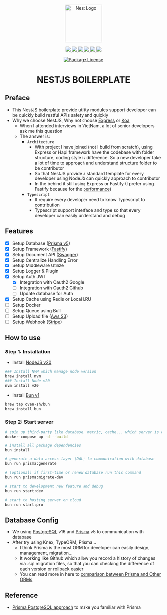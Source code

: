 <p align="center">
  <a href="https://nestjs.com/" target="blank"><img src="https://nestjs.com/img/logo-small.svg" width="120" alt="Nest Logo" /></a>
</p>

<p align="center">
  <a href="https://bun.sh/" alt="Bun" target="_blank">
    <img src="https://img.shields.io/badge/Bun-%23000000.svg?style=for-the-badge&logo=bun&logoColor=white" />
  </a>
  <a href="https://node.js.org/" alt="NodeJS" target="_blank">
    <img src="https://img.shields.io/badge/node.js-6DA55F.svg?style=for-the-badge&logo=node.js&logoColor=white" />
  </a>
  <a href="https://nestjs.com/" alt="NestJS" target="_blank">
    <img src="https://img.shields.io/badge/nestjs-%23E0234E.svg?style=for-the-badge&logo=nestjs&logoColor=white" />
  </a>
  <a href="https://www.typescriptlang.org/" alt="TypeScript" target="_blank">
    <img src="https://img.shields.io/badge/typescript-%23007ACC.svg?style=for-the-badge&logo=typescript&logoColor=white" />
  </a>
    <a href="https://www.prisma.io/" alt="Prisma" target="_blank">
    <img src="https://img.shields.io/badge/Prisma-3982CE.svg?style=for-the-badge&logo=Prisma&logoColor=white" />
  </a>
  </a>
    <a href="https://www.postgresql.org/" alt="PostgreSQL" target="_blank">
    <img src="https://img.shields.io/badge/postgres-%23316192.svg?style=for-the-badge&logo=postgresql&logoColor=white" />
  </a>
</p>

<p align="center">
  <a href="https://www.npmjs.com/~nestjscore" target="_blank"><img src="https://img.shields.io/npm/l/@nestjs/core.svg" alt="Package License" /></a>
</p>

<h1 align="center">NESTJS BOILERPLATE</h1>

## Preface

- This NestJS boilerplate provide utility modules support developer can be quickly build restful APIs safety and quickly
- Why we choose NestJS, Why not choose [Express](https://expressjs.com/) or [Koa](https://koajs.com/)
  - When I attended interviews in VietNam, a lot of senior developers ask me this question
  - The answer is:
    - `Architecture`
      - With project I have joined (not I build from scratch), using Express or Hapi framework have the codebase with folder structure, coding style is difference. So a new developer take a lot of time to approach and understand structure folder to be contributor
      - So that NestJS provide a standard template for every developer using NodeJS can quickly approach to contributor
      - In the behind it still using Express or Fastify (I prefer using Fastify because for the [performance](https://github.com/lytaitruong/nestjs-benchmark))
    - `Typescript`
      - It require every developer need to know Typescript to contribution
      - Typescript support interface and type so that every developer can easily understand and debug

## Features

- [x] Setup Database ([Prisma v5](https://www.prisma.io/))
- [x] Setup Framework ([Fastify](https://fastify.dev/))
- [x] Setup Document API ([Swagger](https://swagger.io/))
- [x] Setup Centralize Handling Error
- [x] Setup Middleware Utilize
- [x] Setup Logger & Plugin
- [x] Setup Auth JWT
  - [x] Integration with Oauth2 Google
  - [ ] Integration with Oauth2 Github
  - [ ] Update database for Auth
- [x] Setup Cache using Redis or Local LRU
- [ ] Setup Docker
- [ ] Setup Queue using Bull
- [ ] Setup Upload file ([Aws S3](https://aws.amazon.com/s3/))
- [ ] Setup Webhook ([Stripe](https://stripe.com/))

## How to use

### Step 1: Installation

- Install [NodeJS v20](https://nodejs.org/en)

```bash
### Install NVM which manage node version
brew install nvm
### Install Node v20
nvm install v20
```

- Install [Bun v1](https://bun.sh/)

```bash
brew tap oven-sh/bun
brew install bun
```

### Step 2: Start server

```bash
# spin up third-party like database, metric, cache... which server is dependent
docker-compose up -d --build

# install all package dependencies
bun install

# generate a data access layer (DAL) to communication with database
bun run prisma:generate

# (optional) if first-time or renew database run this command
bun run prisma:migrate-dev

# start to development new feature and debug
bun run start:dev

# start to hosting server on cloud
bun run start:pro
```

## Database Config

- We using [PostgreSQL](https://www.postgresql.org/docs/16/index.html) v16 and [Prisma](https://www.prisma.io/docs/concepts) v5 to communication with database
- After try using Knex, TypeORM, Prisma...
  - I think Prisma is the most ORM for developer can easily design, management, migration...
  - It working like Github which allow you record a history of changes via .sql migration files, so that you can checking the difference of each version or rollback easier
  - You can read more in here to [comparison between Prisma and Other ORMs](https://www.prisma.io/docs/concepts/more/comparisons)

## Reference

- [Prisma PostgreSQL approach](https://www.prisma.io/blog/nestjs-prisma-rest-api-7D056s1BmOL0) to make you familiar with Prisma

